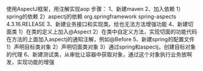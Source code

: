 使用AspectJ框架，用注解实现aop
步骤：
    1、新建maven
    2、加入依赖
        1）spring的依赖
        2）aspectj的依赖
                <dependency>
                  <groupId>org.springframework</groupId>
                  <artifactId>spring-aspects</artifactId>
                  <version>4.3.16.RELEASE</version>
                </dependency>
    3、新建业务接口和实现类。给也无法方法增强功能
    4、新建切面类
        1）在类的定义上加入@Aspect
        2）在类中自定义方法，实现切面的功能代码
            在方法的上面加入aspectj的通知注解，例如@Before
    5、新建spring的配置文件
        1）声明目标类对象
        2）声明切面类对象
        3）通过spring和aspectj，创建目标对象的代理
    6、新建测试类，从审批让容器中获取对象，通过这个对象执行业务放啊发，实现功能的增强